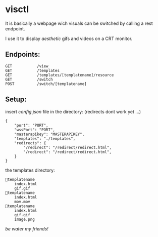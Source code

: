 # visctl

It is basically a webpage wich visuals can be switched by calling a rest endpoint.

I use it to display *aesthetic* gifs and videos on a CRT monitor.

## Endpoints:

```
GET           /view
GET           /templates
GET           /templates/[templatename]/resource
GET           /switch
POST          /switch/[templatename]
```

## Setup:

insert *config.json* file in the directory:
(redirects dont work yet ...)
```
{
	"port": "PORT",
	"wssPort": "PORT",
	"masterapikey": "MASTERAPIKEY",
	"templates": "./templates",
	"redirects": {
		"/redirect": "/redirect/redirect.html",
		"/redirect": "/redirect/redirect.html",
	}
}
```

the templates directory:
```
📁templatename
	index.html
	gif.gif
📁templatename
	index.html
	mov.mov
📁templatename
	index.html
	gif.gif
	image.png
```



*be water my friends!*
